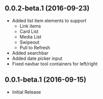 <a name="0.0.2-beta.1"></a>
## 0.0.2-beta.1 (2016-09-23)

* Added list item elements to support
  - Link items
  - Card List
  - Media List
  - Swipeout
  - Pull to Refresh
* Added searchbar
* Added date picker input 
* Fixed navbar tool containers for left/right
  

<a name="0.0.1-beta.1"></a>
## 0.0.1-beta.1 (2016-09-15)

* Initial Release


